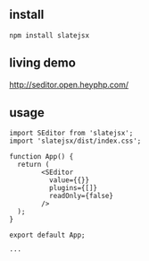 ## install 

```
npm install slatejsx

```

## living demo

http://seditor.open.heyphp.com/

## usage


```
import SEditor from 'slatejsx';
import 'slatejsx/dist/index.css';

function App() {
  return (
        <SEditor
          value={{}}
          plugins={[]}
          readOnly={false}
        />
  );
}

export default App; 

···